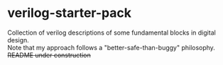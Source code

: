 # verilog-starter-pack
Collection of verilog descriptions of some fundamental blocks in digital design.\
Note that my approach follows a "better-safe-than-buggy" philosophy.
<s>README under construction</s>
